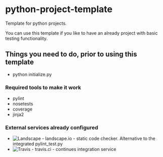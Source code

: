 # python-project-template
Template for python projects.

You can use this template if you like to have an already project with basic testing functionality.

## Things you need to do, prior to using this template

  * python initialize.py

### Required tools to make it work

  * pylint
  * nosetests
  * coverage
  * jinja2

### External services already configured
  * ![Landscape](https://landscape.io/github/T-002/pyproject/develop/landscape.svg?style=flat) - landscape.io - static code checker. Alternative to the integrated pylint_test.py
  * ![Travis](https://travis-ci.org/T-002/pyproject.svg?branch=develop) - travis.ci - continues integration service